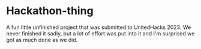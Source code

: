 # Hackathon-thing
A fun little unfinished project that was submitted to UnitedHacks 2023. We never finished it sadly, but a lot of effort was put into it and I'm surprised we got as much done as we did.
